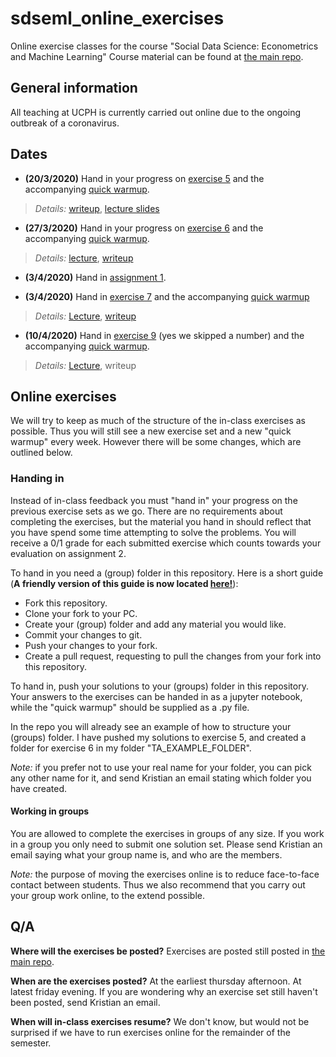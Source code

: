 # sdseml_online_exercises
Online exercise classes for the course "Social Data Science: Econometrics and Machine Learning"
Course material can be found at [the main repo](https://github.com/abjer/sds_eml_2020/).

## General information
All teaching at UCPH is currently carried out online due to the ongoing outbreak of a coronavirus. 

## Dates
* **(20/3/2020)** Hand in your progress on [exercise 5](https://github.com/abjer/sds_eml_2020/blob/master/material/session_5/exercise_5.ipynb) and the accompanying [quick warmup](https://github.com/abjer/sds_eml_2020/blob/master/exercises/exercise_4_nosolution.pdf).
> *Details:* [writeup](https://github.com/Kristianuruplarsen/sdseml_online_exercises/blob/master/TA_EXAMPLE_FOLDER/exercise_5/writeup.pdf), [lecture slides](https://github.com/abjer/sds_eml_2020/blob/master/material/session_5/lecture5.pdf)

* **(27/3/2020)** Hand in your progress on [exercise 6](https://github.com/abjer/sds_eml_2020/blob/master/material/session_6/exercise_6.ipynb) and the accompanying [quick warmup](https://github.com/abjer/sds_eml_2020/blob/master/exercises/exercise_5_nosolution.pdf).
> *Details:* [lecture](https://github.com/abjer/sds_eml_2020/blob/master/material/session_6/lecture6.ipynb), [writeup](https://github.com/Kristianuruplarsen/sdseml_online_exercises/blob/master/TA_EXAMPLE_FOLDER/exercise_6/writeup.pdf)

* **(3/4/2020)** Hand in [assignment 1](https://github.com/Kristianuruplarsen/sdseml_online_exercises/blob/master/TA_EXAMPLE_FOLDER/ASSIGNMENT_1/assignment_1.ipynb).

* **(3/4/2020)** Hand in [exercise 7](https://github.com/abjer/sds_eml_2020/blob/master/material/session_7/exercise_7.ipynb) and the accompanying [quick warmup](https://github.com/abjer/sds_eml_2020/blob/master/exercises/exercise_6_nosolution.pdf)
> *Details:* [Lecture](https://github.com/abjer/sds_eml_2020/blob/master/material/session_7/lecture7.ipynb), [writeup](https://github.com/Kristianuruplarsen/sdseml_online_exercises/blob/master/TA_EXAMPLE_FOLDER/exercise_7/writeup.pdf)


* **(10/4/2020)** Hand in [exercise 9](https://github.com/abjer/sds_eml_2020/blob/master/material/session_9/exercises_week9.ipynb) (yes we skipped a number) and the accompanying [quick warmup](https://github.com/abjer/sds_eml_2020/blob/master/exercises/exercise_7_nosolution.pdf).
> *Details:* [Lecture](https://www.dropbox.com/s/43ya0a9jmaa6exk/slides_week9_mov.m4v?raw=1), writeup

## Online exercises
We will try to keep as much of the structure of the in-class exercises as possible. Thus you will still see a new exercise set and a new "quick warmup" every week. However there will be some changes, which are outlined below.

### Handing in
Instead of in-class feedback you must "hand in" your progress on the previous exercise sets as we go. There are no requirements about completing the exercises, but the material you hand in should reflect that you have spend some time attempting to solve the problems. You will receive a 0/1 grade for each submitted exercise which counts towards your evaluation on assignment 2.

To hand in you need a (group) folder in this repository. Here is a short guide (**A friendly version of this guide is now located [here!](https://github.com/Kristianuruplarsen/sdseml_online_exercises/blob/master/GITHUB_HOWTO.md)**):
  * Fork this repository.
  * Clone your fork to your PC.
  * Create your (group) folder and add any material you would like.
  * Commit your changes to git.
  * Push your changes to your fork.
  * Create a pull request, requesting to pull the changes from your fork into this repository.
 
To hand in, push your solutions to your (groups) folder in this repository. Your answers to the exercises can be handed in as a jupyter notebook, while the "quick warmup" should be supplied as a .py file. 

In the repo you will already see an example of how to structure your (groups) folder. I have pushed my solutions to exercise 5, and created a folder for exercise 6 in my folder "TA_EXAMPLE_FOLDER".

_Note:_ if you prefer not to use your real name for your folder, you can pick any other name for it, and send Kristian an email stating which folder you have created.

#### Working in groups
You are allowed to complete the exercises in groups of any size. If you work in a group you only need to submit one solution set. Please send Kristian an email saying what your group name is, and who are the members.

_Note:_ the purpose of moving the exercises online is to reduce face-to-face contact between students. Thus we also recommend that you carry out your group work online, to the extend possible.

## Q/A
**Where will the exercises be posted?**
Exercises are posted still posted in [the main repo](https://github.com/abjer/sds_eml_2020/). 

**When are the exercises posted?**
At the earliest thursday afternoon. At latest friday evening. If you are wondering why an exercise set still haven't been posted, send Kristian an email.

**When will in-class exercises resume?** We don't know, but would not be surprised if we have to run exercises online for the remainder of the semester.


